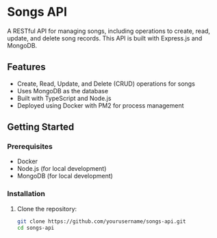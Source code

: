 # Songs API

A RESTful API for managing songs, including operations to create, read, update, and delete song records. This API is built with Express.js and MongoDB.

## Features

- Create, Read, Update, and Delete (CRUD) operations for songs
- Uses MongoDB as the database
- Built with TypeScript and Node.js
- Deployed using Docker with PM2 for process management

## Getting Started

### Prerequisites

- Docker
- Node.js (for local development)
- MongoDB (for local development)

### Installation

1. Clone the repository:

   ```bash
   git clone https://github.com/yourusername/songs-api.git
   cd songs-api
